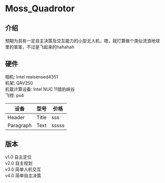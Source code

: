 # Moss_Quadrotor
## 介绍
预期为具有一定自主决策及交互能力的小型无人机，嗯，就打算做个类似流浪地球里的笨笨，不过是飞起来的hahahah

## 硬件
相机: Intel  realsensed4351    
机架: QAV250  
机载计算设备: Intel NUC 11猎豹峡谷  
飞控: px4  


| 设备 | 型号 | 价格
| --- | ----------- |---------- |
| Header | Title | sss|
| Paragraph | Text |sssss|

## 版本
v1.0 自主定位  
v2.0 自主规划  
v3.0 简单人机交互  
v4.0 简单自主决策  
